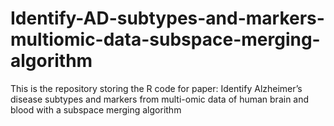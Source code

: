 # Identify-AD-subtypes-and-markers-multiomic-data-subspace-merging-algorithm
This is the repository storing the R code for paper: Identify Alzheimer’s disease subtypes and markers from multi-omic data of human brain and blood with a subspace merging algorithm
